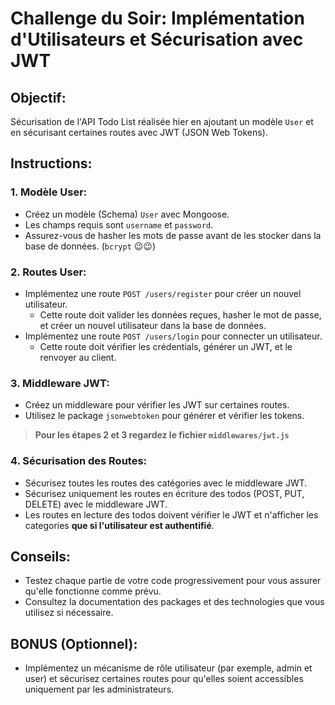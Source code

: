 # Challenge du Soir: Implémentation d'Utilisateurs et Sécurisation avec JWT

## Objectif:
Sécurisation de l'API Todo List réalisée hier en ajoutant un modèle `User` et en sécurisant certaines routes avec JWT (JSON Web Tokens).

## Instructions:

### 1. **Modèle User:**
   - Créez un modèle (Schema) `User` avec Mongoose.
   - Les champs requis sont `username` et `password`.
   - Assurez-vous de hasher les mots de passe avant de les stocker dans la base de données. (`bcrypt` 😉😉)

### 2. **Routes User:**
   - Implémentez une route `POST /users/register` pour créer un nouvel utilisateur.
     - Cette route doit valider les données reçues, hasher le mot de passe, et créer un nouvel utilisateur dans la base de données.
   - Implémentez une route `POST /users/login` pour connecter un utilisateur.
     - Cette route doit vérifier les crédentials, générer un JWT, et le renvoyer au client.

### 3. **Middleware JWT:**
   - Créez un middleware pour vérifier les JWT sur certaines routes.
   - Utilisez le package `jsonwebtoken` pour générer et vérifier les tokens.

> **Pour les étapes 2 et 3 regardez le fichier `middlewares/jwt.js`**

### 4. **Sécurisation des Routes:**
   - Sécurisez toutes les routes des catégories avec le middleware JWT.
   - Sécurisez uniquement les routes en écriture des todos (POST, PUT, DELETE) avec le middleware JWT.
   - Les routes en lecture des todos doivent vérifier le JWT et n'afficher les categories **que si l'utilisateur est authentifié**.

## Conseils:
- Testez chaque partie de votre code progressivement pour vous assurer qu'elle fonctionne comme prévu.
- Consultez la documentation des packages et des technologies que vous utilisez si nécessaire.

## BONUS (Optionnel):
- Implémentez un mécanisme de rôle utilisateur (par exemple, admin et user) et sécurisez certaines routes pour qu'elles soient accessibles uniquement par les administrateurs.